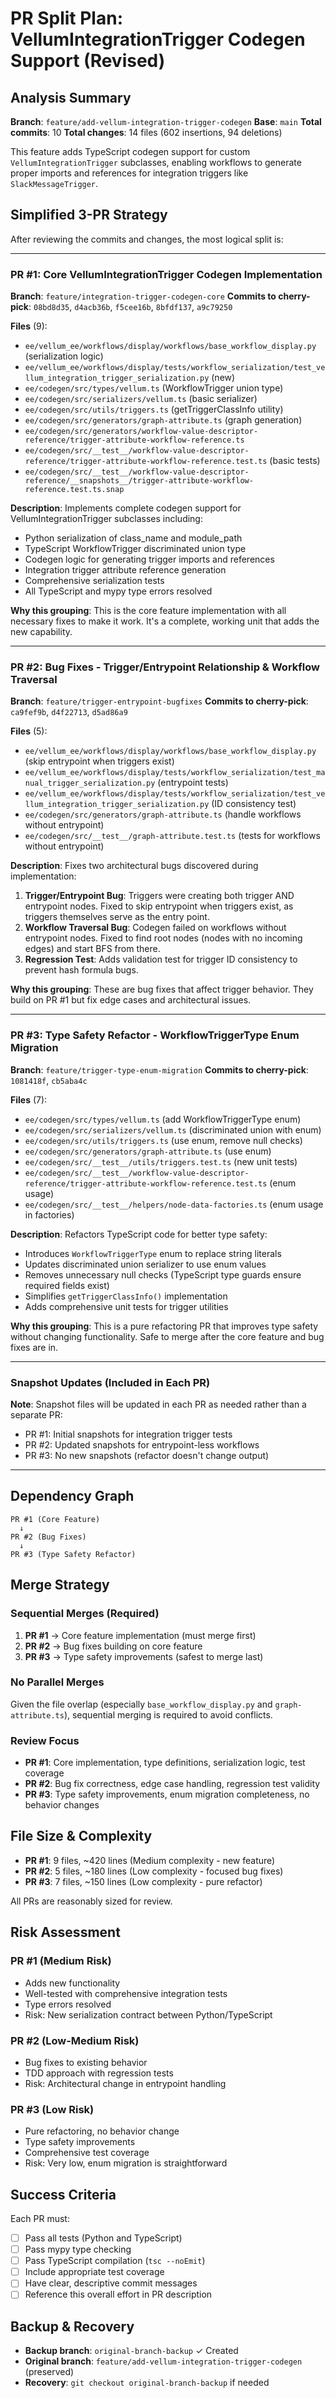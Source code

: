 # PR Split Plan: VellumIntegrationTrigger Codegen Support (Revised)

## Analysis Summary

**Branch**: `feature/add-vellum-integration-trigger-codegen`
**Base**: `main`
**Total commits**: 10
**Total changes**: 14 files (602 insertions, 94 deletions)

This feature adds TypeScript codegen support for custom `VellumIntegrationTrigger` subclasses, enabling workflows to generate proper imports and references for integration triggers like `SlackMessageTrigger`.

## Simplified 3-PR Strategy

After reviewing the commits and changes, the most logical split is:

---

### PR #1: Core VellumIntegrationTrigger Codegen Implementation
**Branch**: `feature/integration-trigger-codegen-core`
**Commits to cherry-pick**: `08bd8d35`, `d4acb36b`, `f5cee16b`, `8bfdf137`, `a9c79250`

**Files** (9):
- `ee/vellum_ee/workflows/display/workflows/base_workflow_display.py` (serialization logic)
- `ee/vellum_ee/workflows/display/tests/workflow_serialization/test_vellum_integration_trigger_serialization.py` (new)
- `ee/codegen/src/types/vellum.ts` (WorkflowTrigger union type)
- `ee/codegen/src/serializers/vellum.ts` (basic serializer)
- `ee/codegen/src/utils/triggers.ts` (getTriggerClassInfo utility)
- `ee/codegen/src/generators/graph-attribute.ts` (graph generation)
- `ee/codegen/src/generators/workflow-value-descriptor-reference/trigger-attribute-workflow-reference.ts`
- `ee/codegen/src/__test__/workflow-value-descriptor-reference/trigger-attribute-workflow-reference.test.ts` (basic tests)
- `ee/codegen/src/__test__/workflow-value-descriptor-reference/__snapshots__/trigger-attribute-workflow-reference.test.ts.snap`

**Description**: Implements complete codegen support for VellumIntegrationTrigger subclasses including:
- Python serialization of class_name and module_path
- TypeScript WorkflowTrigger discriminated union type
- Codegen logic for generating trigger imports and references
- Integration trigger attribute reference generation
- Comprehensive serialization tests
- All TypeScript and mypy type errors resolved

**Why this grouping**: This is the core feature implementation with all necessary fixes to make it work. It's a complete, working unit that adds the new capability.

---

### PR #2: Bug Fixes - Trigger/Entrypoint Relationship & Workflow Traversal
**Branch**: `feature/trigger-entrypoint-bugfixes`
**Commits to cherry-pick**: `ca9fef9b`, `d4f22713`, `d5ad86a9`

**Files** (5):
- `ee/vellum_ee/workflows/display/workflows/base_workflow_display.py` (skip entrypoint when triggers exist)
- `ee/vellum_ee/workflows/display/tests/workflow_serialization/test_manual_trigger_serialization.py` (entrypoint tests)
- `ee/vellum_ee/workflows/display/tests/workflow_serialization/test_vellum_integration_trigger_serialization.py` (ID consistency test)
- `ee/codegen/src/generators/graph-attribute.ts` (handle workflows without entrypoint)
- `ee/codegen/src/__test__/graph-attribute.test.ts` (tests for workflows without entrypoint)

**Description**: Fixes two architectural bugs discovered during implementation:
1. **Trigger/Entrypoint Bug**: Triggers were creating both trigger AND entrypoint nodes. Fixed to skip entrypoint when triggers exist, as triggers themselves serve as the entry point.
2. **Workflow Traversal Bug**: Codegen failed on workflows without entrypoint nodes. Fixed to find root nodes (nodes with no incoming edges) and start BFS from there.
3. **Regression Test**: Adds validation test for trigger ID consistency to prevent hash formula bugs.

**Why this grouping**: These are bug fixes that affect trigger behavior. They build on PR #1 but fix edge cases and architectural issues.

---

### PR #3: Type Safety Refactor - WorkflowTriggerType Enum Migration
**Branch**: `feature/trigger-type-enum-migration`
**Commits to cherry-pick**: `1081418f`, `cb5aba4c`

**Files** (7):
- `ee/codegen/src/types/vellum.ts` (add WorkflowTriggerType enum)
- `ee/codegen/src/serializers/vellum.ts` (discriminated union with enum)
- `ee/codegen/src/utils/triggers.ts` (use enum, remove null checks)
- `ee/codegen/src/generators/graph-attribute.ts` (use enum)
- `ee/codegen/src/__test__/utils/triggers.test.ts` (new unit tests)
- `ee/codegen/src/__test__/workflow-value-descriptor-reference/trigger-attribute-workflow-reference.test.ts` (enum usage)
- `ee/codegen/src/__test__/helpers/node-data-factories.ts` (enum usage in factories)

**Description**: Refactors TypeScript code for better type safety:
- Introduces `WorkflowTriggerType` enum to replace string literals
- Updates discriminated union serializer to use enum values
- Removes unnecessary null checks (TypeScript type guards ensure required fields exist)
- Simplifies `getTriggerClassInfo()` implementation
- Adds comprehensive unit tests for trigger utilities

**Why this grouping**: This is a pure refactoring PR that improves type safety without changing functionality. Safe to merge after the core feature and bug fixes are in.

---

### Snapshot Updates (Included in Each PR)
**Note**: Snapshot files will be updated in each PR as needed rather than a separate PR:
- PR #1: Initial snapshots for integration trigger tests
- PR #2: Updated snapshots for entrypoint-less workflows
- PR #3: No new snapshots (refactor doesn't change output)

---

## Dependency Graph

```
PR #1 (Core Feature)
  ↓
PR #2 (Bug Fixes)
  ↓
PR #3 (Type Safety Refactor)
```

## Merge Strategy

### Sequential Merges (Required)
1. **PR #1** → Core feature implementation (must merge first)
2. **PR #2** → Bug fixes building on core feature
3. **PR #3** → Type safety improvements (safest to merge last)

### No Parallel Merges
Given the file overlap (especially `base_workflow_display.py` and `graph-attribute.ts`), sequential merging is required to avoid conflicts.

### Review Focus
- **PR #1**: Core implementation, type definitions, serialization logic, test coverage
- **PR #2**: Bug fix correctness, edge case handling, regression test validity
- **PR #3**: Type safety improvements, enum migration completeness, no behavior changes

## File Size & Complexity

- **PR #1**: 9 files, ~420 lines (Medium complexity - new feature)
- **PR #2**: 5 files, ~180 lines (Low complexity - focused bug fixes)
- **PR #3**: 7 files, ~150 lines (Low complexity - pure refactor)

All PRs are reasonably sized for review.

## Risk Assessment

### PR #1 (Medium Risk)
- Adds new functionality
- Well-tested with comprehensive integration tests
- Type errors resolved
- Risk: New serialization contract between Python/TypeScript

### PR #2 (Low-Medium Risk)
- Bug fixes to existing behavior
- TDD approach with regression tests
- Risk: Architectural change in entrypoint handling

### PR #3 (Low Risk)
- Pure refactoring, no behavior change
- Type safety improvements
- Comprehensive test coverage
- Risk: Very low, enum migration is straightforward

## Success Criteria

Each PR must:
- [ ] Pass all tests (Python and TypeScript)
- [ ] Pass mypy type checking
- [ ] Pass TypeScript compilation (`tsc --noEmit`)
- [ ] Include appropriate test coverage
- [ ] Have clear, descriptive commit messages
- [ ] Reference this overall effort in PR description

## Backup & Recovery

- **Backup branch**: `original-branch-backup` ✓ Created
- **Original branch**: `feature/add-vellum-integration-trigger-codegen` (preserved)
- **Recovery**: `git checkout original-branch-backup` if needed
